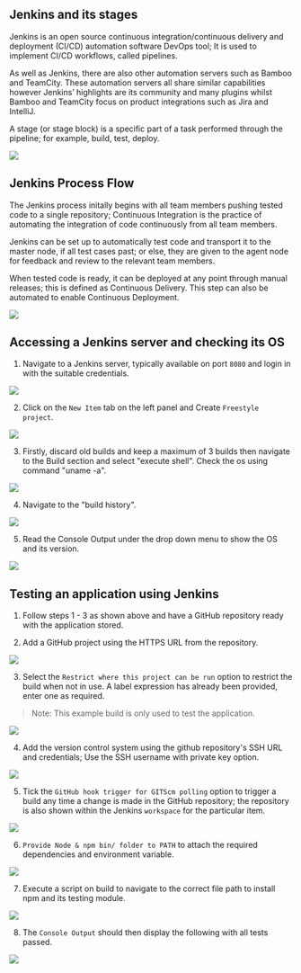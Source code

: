 ## **Jenkins and its stages**

Jenkins is an open source continuous integration/continuous delivery and deployment (CI/CD) automation software DevOps tool; It is used to implement CI/CD workflows, called pipelines.

As well as Jenkins, there are also other automation servers such as Bamboo and TeamCity. These automation servers all share similar capabilities however Jenkins’ highlights are its community and many plugins whilst Bamboo and TeamCity focus on product integrations such as Jira and IntelliJ.

A stage (or stage block) is a specific part of a task performed through the pipeline; for example, build, test, deploy.

![](images/stages.PNG)

## **Jenkins Process Flow**

The Jenkins process initally begins with all team members pushing tested code to a single repository; Continuous Integration is the practice of automating the integration of code continuously from all team members.

Jenkins can be set up to automatically test code and transport it to the master node, if all test cases past; or else, they are given to the agent node for feedback and review to the relevant team members.

When tested code is ready, it can be deployed at any point through manual releases; this is defined as Continuous Delivery. This step can also be automated to enable Continuous Deployment.

![](images/process.PNG)

## **Accessing a Jenkins server and checking its OS**

1. Navigate to a Jenkins server, typically available on port `8080` and login in with the suitable credentials.

![](images/login.PNG)

2. Click on the `New Item` tab on the left panel and Create `Freestyle project`.

![](images/freestyle.PNG)

3. Firstly, discard old builds and keep a maximum of 3 builds then navigate to the Build section and select "execute shell". Check the os using command "uname -a".

![](images/uname.PNG)

4. Navigate to the "build history".

![](images/build.PNG)

5. Read the Console Output under the drop down menu to show the OS and its version.

![](images/console.PNG)


## **Testing an application using Jenkins**

1. Follow steps 1 - 3 as shown above and have a GitHub repository ready with the application stored.

2. Add a GitHub project using the HTTPS URL from the repository.

![](images/https.PNG)

3. Select the `Restrict where this project can be run` option to restrict the build when not in use. A label expression has already been provided, enter one as required.

> Note: This example build is only used to test the application.

![](images/restrict.PNG)

4. Add the version control system using the github repository's SSH URL and credentials; Use the SSH username with private key option.

![](images/ssh.PNG)

5. Tick the `GitHub hook trigger for GITScm polling` option to trigger a build any time a change is made in the GitHub repository; the repository is also shown within the Jenkins `workspace` for the particular item.

![](images/webhook.PNG)

6. `Provide Node & npm bin/ folder to PATH` to attach the required dependencies and environment variable.

![](images/env.PNG)

7. Execute a script on build to navigate to the correct file path to install npm and its testing module.

![](images/shell.PNG)

8. The `Console Output` should then display the following with all tests passed.

![](images/test.PNG)
